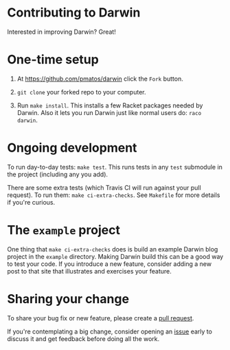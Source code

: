 # Contributing to Darwin

Interested in improving Darwin? Great!

# One-time setup

1. At https://github.com/pmatos/darwin click the `Fork` button.

2. `git clone` your forked repo to your computer.

3. Run `make install`. This installs a few Racket packages needed by
   Darwin. Also it lets you run Darwin just like normal users do: `raco
   darwin`.

# Ongoing development

To run day-to-day tests: `make test`. This runs tests in any `test`
submodule in the project (including any you add).

There are some extra tests (which Travis CI will run against your pull
request). To run them: `make ci-extra-checks`. See `Makefile` for
more details if you're curious.

# The `example` project

One thing that `make ci-extra-checks` does is build an example Darwin
blog project in the `example` directory. Making Darwin build this can be
a good way to test your code. If you introduce a new feature, consider
adding a new post to that site that illustrates and exercises your
feature.

# Sharing your change

To share your bug fix or new feature, please create a [pull request].

If you're contemplating a big change, consider opening an [issue]
early to discuss it and get feedback before doing all the work.

[pull request]: https://github.com/pmatos/darwin/pulls
[issue]: https://github.com/pmatos/darwin/issues
